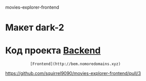 movies-explorer-frontend

# Макет dark-2

# Код проекта [Backend](https://github.com/squirrel9090/movies-explorer-api)

               [Frontend](http://bem.nomoredomains.xyz)

https://github.com/squirrel9090/movies-explorer-frontend/pull/3
